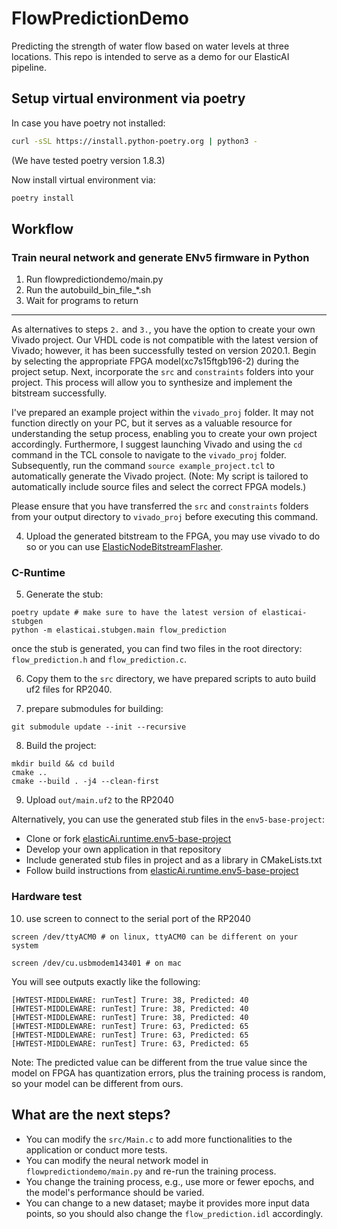 # FlowPredictionDemo
Predicting the strength of water flow based on water levels at three locations. This repo is intended to serve as a demo for our ElasticAI pipeline.


## Setup virtual environment via poetry

In case you have poetry not installed:
```bash
curl -sSL https://install.python-poetry.org | python3 -
```
(We have tested poetry version 1.8.3)

Now install virtual environment via:
```bash
poetry install
```

## Workflow
### Train neural network and generate ENv5 firmware in Python
1. Run flowpredictiondemo/main.py
2. Run the autobuild_bin_file_*.sh
3. Wait for programs to return
---
As alternatives to steps `2.` and `3.`, you have the option to create your own Vivado project. Our VHDL code is not compatible with the latest version of Vivado; however, it has been successfully tested on version 2020.1. Begin by selecting the appropriate FPGA model(xc7s15ftgb196-2) during the project setup. Next, incorporate the `src` and `constraints` folders into your project. This process will allow you to synthesize and implement the bitstream successfully.

I've prepared an example project within the `vivado_proj` folder. It may not function directly on your PC, but it serves as a valuable resource for understanding the setup process, enabling you to create your own project accordingly. Furthermore, I suggest launching Vivado and using the `cd` command in the TCL console to navigate to the `vivado_proj` folder. Subsequently, run the command `source example_project.tcl` to automatically generate the Vivado project. (Note: My script is tailored to automatically include source files and select the correct FPGA models.)

Please ensure that you have transferred the `src` and `constraints` folders from your output directory to `vivado_proj` before executing this command.

4. Upload the generated bitstream to the FPGA, you may use vivado to do so or you can use [ElasticNodeBitstreamFlasher](https://github.com/SuperChange001/ElasticNodeBitstreamFlasher).

### C-Runtime

5. Generate the stub:
```
poetry update # make sure to have the latest version of elasticai-stubgen
python -m elasticai.stubgen.main flow_prediction
```
once the stub is generated, you can find two files in the root directory: `flow_prediction.h` and `flow_prediction.c`.

6. Copy them to the `src` directory, we have prepared scripts to auto build uf2 files for RP2040.

7. prepare submodules for building:
```
git submodule update --init --recursive
```
8. Build the project:
```
mkdir build && cd build
cmake ..
cmake --build . -j4 --clean-first
```
9. Upload `out/main.uf2` to the RP2040


Alternatively, you can use the generated stub files in the `env5-base-project`:
- Clone or fork [elasticAi.runtime.env5-base-project](https://github.com/es-ude/enV5-base-project)
- Develop your own application in that repository
- Include generated stub files in project and as a library in CMakeLists.txt
- Follow build instructions from [elasticAi.runtime.env5-base-project](https://github.com/es-ude/enV5-base-project)

### Hardware test
10. use screen to connect to the serial port of the RP2040
```
screen /dev/ttyACM0 # on linux, ttyACM0 can be different on your system

screen /dev/cu.usbmodem143401 # on mac
```
You will see outputs exactly like the following: 
```
[HWTEST-MIDDLEWARE: runTest] Trure: 38, Predicted: 40
[HWTEST-MIDDLEWARE: runTest] Trure: 38, Predicted: 40
[HWTEST-MIDDLEWARE: runTest] Trure: 38, Predicted: 40
[HWTEST-MIDDLEWARE: runTest] Trure: 63, Predicted: 65
[HWTEST-MIDDLEWARE: runTest] Trure: 63, Predicted: 65
[HWTEST-MIDDLEWARE: runTest] Trure: 63, Predicted: 65
```
Note: The predicted value can be different from the true value since the model on FPGA has quantization errors, plus the training process is random, so your model can be different from ours.

## What are the next steps?
- You can modify the `src/Main.c` to add more functionalities to the application or conduct more tests.
- You can modify the neural network model in `flowpredictiondemo/main.py` and re-run the training process.
- You change the training process, e.g., use more or fewer epochs, and the model's performance should be varied.
- You can change to a new dataset; maybe it provides more input data points, so you should also change the `flow_prediction.idl` accordingly.